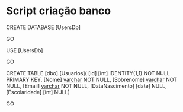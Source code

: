 # Script criação banco
CREATE DATABASE [UsersDb]

GO

USE [UsersDb]

GO

CREATE TABLE [dbo].[Usuarios](
	[Id] [int] IDENTITY(1,1) NOT NULL PRIMARY KEY,
	[Nome] [varchar](50) NOT NULL,
	[Sobrenome] [varchar](80) NOT NULL,
	[Email] [varchar](100) NOT NULL,
	[DataNascimento] [date] NULL,
	[Escolaridade] [int] NULL)
	
GO
